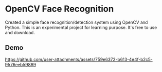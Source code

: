 # OpenCV Face Recognition
Created a simple face recognition/detection system using OpenCV and Python. This is an experimental project for learning purpose. It's free to use and download.

## Demo
https://github.com/user-attachments/assets/759e6372-b613-4e4f-b2c5-9576eeb59899
